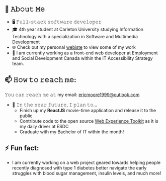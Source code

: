 
<!--
Here are some ideas to get you started:

- 🔭 I’m currently working on ...
- 🌱 I’m currently learning ...
- 👯 I’m looking to collaborate on ...
- 🤔 I’m looking for help with ...
- 💬 Ask me about ...
- 📫 How to reach me: ...
- ⚡ Fun fact: ...
-->

    
## :book: 𝙰𝚋𝚘𝚞𝚝 𝙼𝚎
- 🖥 𝙵𝚞𝚕𝚕-𝚜𝚝𝚊𝚌𝚔 𝚜𝚘𝚏𝚝𝚠𝚊𝚛𝚎 𝚍𝚎𝚟𝚎𝚕𝚘𝚙𝚎𝚛
- 🎓 4th year student at Carleton University studying Information Technology with a specialization in Software and Multimedia Development
- 🌐 Check out my personal [webiste](https://emoore.dev) to view some of my work
- 🔨 I am currently working as a front-end web developer at Employment and Social Development Canada within the IT Accessibility Strategy team.

## 📫 𝙷𝚘𝚠 𝚝𝚘 𝚛𝚎𝚊𝚌𝚑 𝚖𝚎:
𝚈𝚘𝚞 𝚌𝚊𝚗 𝚛𝚎𝚊𝚌𝚑 𝚖𝚎 𝚊𝚝 my email: ericmoore1999@outlook.com

- 🎯 𝙸𝚗 𝚝𝚑𝚎 𝚗𝚎𝚊𝚛 𝚏𝚞𝚝𝚞𝚛𝚎, 𝙸 𝚙𝚕𝚊𝚗 𝚝𝚘...
	- Finish up my **ReactJS** movie-time application and release it to the public
	- Contribute code to the open source [Web Experience Toolkit](https://wet-boew.github.io/wet-boew/index-en.html) as it is my daily driver at ESDC
	- Graduate with my Bachelor of IT within the month!

## ⚡ Fun fact:
- I am currently working on a web project geared towards helping people recently diagnosed with type 1 diabetes better navigate the early struggles with blood sugar management, insulin levels, and much more! 

